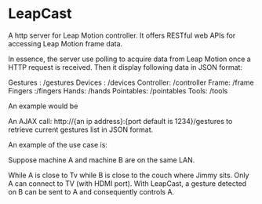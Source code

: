 LeapCast
========

A http server for Leap Motion controller. It offers RESTful web APIs for accessing Leap Motion frame data.


In essence, the server use polling to acquire data from Leap Motion once a HTTP request is received. Then it display following data in JSON format:

Gestures : /gestures
Devices : /devices
Controller: /controller
Frame: /frame
Fingers :/fingers
Hands: /hands
Pointables: /pointables
Tools: /tools

An example would be

An AJAX call: http://{an ip address}:{port default is 1234}/gestures to retrieve current gestures list in JSON format.

An example of the use case is:

Suppose machine A and machine B are on the same LAN. 

While A is close to Tv while B is close to the couch where Jimmy sits. Only A can connect to TV (with HDMI port). With LeapCast, a gesture detected on B can be sent to A and consequently controls A. 



